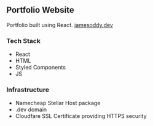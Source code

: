 ## Portfolio Website

Portfolio built using React.
[jamesoddy.dev](https://www.jamesoddy.dev)

### Tech Stack

- React
- HTML
- Styled Components
- JS

### Infrastructure

- Namecheap Stellar Host package
- .dev domain
- Cloudfare SSL Certificate providing HTTPS security
